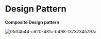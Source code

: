 # Design Pattern

**Composite Design pattern**

![0fd14b44-c620-481c-b498-f3737345797a](https://user-images.githubusercontent.com/106369949/189271135-0a72e1f4-7b8e-4b45-9fab-a5fd9e969dcd.jpg)
